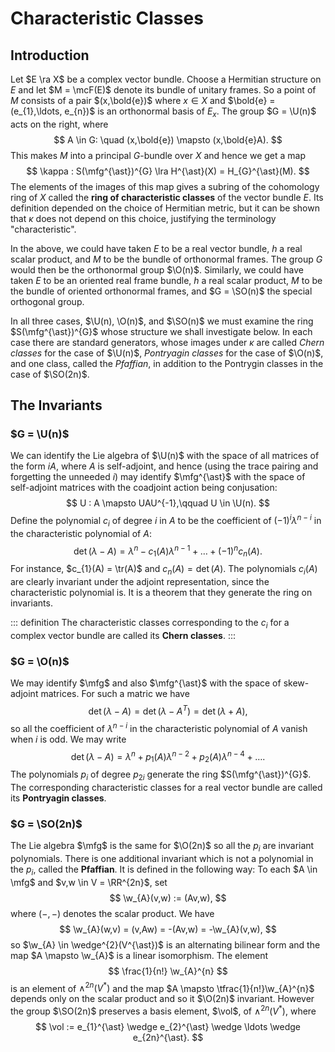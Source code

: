 # Characteristic Classes

## Introduction

Let $E \ra X$ be a complex vector bundle. Choose a Hermitian structure on $E$ and let $M = \mcF(E)$ denote its bundle of unitary frames. So a point of $M$ consists of a pair $(x,\bold{e})$ where $x \in X$ and $\bold{e} = (e_{1},\ldots, e_{n})$ is an orthonormal basis of $E_{x}$. The group $G = \U(n)$ acts on the right, where
$$
    A \in G: \quad (x,\bold{e}) \mapsto (x,\bold{e}A).
$$
This makes $M$ into a principal $G$-bundle over $X$ and hence we get a map
$$
    \kappa : S(\mfg^{\ast})^{G} \lra H^{\ast}(X) = H_{G}^{\ast}(M).
$$
The elements of the images of this map gives a subring of the cohomology ring of $X$ called the __ring of characteristic classes__ of the vector bundle $E$. Its definition depended on the choice of Hermitian metric, but it can be shown that $\kappa$ does not depend on this choice, justifying the terminology "characteristic".

In the above, we could have taken $E$ to be a real vector bundle, $h$ a real scalar product, and $M$ to be the bundle of orthonormal frames. The group $G$ would then be the orthonormal group $\O(n)$. Similarly, we could have taken $E$ to be an oriented real frame bundle, $h$ a real scalar product, $M$ to be the bundle of oriented orthonormal frames, and $G = \SO(n)$ the special orthogonal group.

In all three cases, $\U(n), \O(n)$, and $\SO(n)$ we must examine the ring $S(\mfg^{\ast})^{G}$ whose structure we shall investigate below. In each case there are standard generators, whose images under $\kappa$ are called _Chern classes_ for the case of $\U(n)$, _Pontryagin classes_ for the case of $\O(n)$, and one class, called the _Pfaffian_, in addition to the Pontrygin classes in the case of $\SO(2n)$.

## The Invariants

### $G = \U(n)$

We can identify the Lie algebra of $\U(n)$ with the space of all matrices of the form $iA$, where $A$ is self-adjoint, and hence (using the trace pairing and forgetting the unneeded $i$) may identify $\mfg^{\ast}$ with the space of self-adjoint matrices with the coadjoint action being conjusation:
$$
    U : A \mapsto UAU^{-1},\qquad U \in \U(n).
$$
Define the polynomial $c_{i}$ of degree $i$ in $A$ to be the coefficient of $(-1)^{i}\lambda^{n-i}$ in the characteristic polynomial of $A$:
$$
    \det(\lambda - A) = \lambda^{n} - c_{1}(A)\lambda^{n-1} + \ldots + (-1)^{n}c_{n}(A).
$$
For instance, $c_{1}(A) = \tr(A)$ and $c_{n}(A) = \det(A)$. The polynomials $c_{i}(A)$ are clearly invariant under the adjoint representation, since the characteristic polynomial is. It is a theorem that they generate the ring on invariants.

::: definition
The characteristic classes corresponding to the $c_{i}$ for a complex vector bundle are called its __Chern classes__.
:::

### $G = \O(n)$

We may identify $\mfg$ and also $\mfg^{\ast}$ with the space of skew-adjoint matrices. For such a matric we have
$$
    \det(\lambda - A) = \det(\lambda - A^{T}) = \det(\lambda + A),
$$
so all the coefficient of $\lambda^{n-i}$ in the characteristic polynomial of $A$ vanish when $i$ is odd. We may write
$$
    \det(\lambda - A) = \lambda^{n} + p_{1}(A)\lambda^{n-2} + p_{2}(A)\lambda^{n-4} + \ldots.
$$
The polynomials $p_{i}$ of degree $p_{2i}$ generate the ring $S(\mfg^{\ast})^{G}$. The corresponding characteristic classes for a real vector bundle are called its __Pontryagin classes__.

### $G = \SO(2n)$

The Lie algebra $\mfg$ is the same for $\O(2n)$ so all the $p_{i}$ are invariant polynomials. There is one additional invariant which is not a polynomial in the $p_{i}$, called the __Pfaffian__. It is defined in the following way: To each $A \in \mfg$ and $v,w \in V = \RR^{2n}$, set
$$
    \w_{A}(v,w) := (Av,w),
$$
where $(-,-)$ denotes the scalar product. We have
$$
    \w_{A}(w,v) = (v,Aw) = -(Av,w) = -\w_{A}(v,w),
$$
so $\w_{A} \in \wedge^{2}(V^{\ast})$ is an alternating bilinear form and the map $A \mapsto \w_{A}$ is a linear isomorphism. The element
$$
    \frac{1}{n!} \w_{A}^{n}
$$
is an element of $\wedge^{2n}(V^{\ast})$ and the map $A \mapsto \tfrac{1}{n!}\w_{A}^{n}$ depends only on the scalar product and so it $\O(2n)$ invariant. However the group $\SO(2n)$ preserves a basis element, $\vol$, of $\wedge^{2n}(V^{\ast})$, where
$$
    \vol := e_{1}^{\ast} \wedge e_{2}^{\ast} \wedge \ldots \wedge e_{2n}^{\ast}.
$$